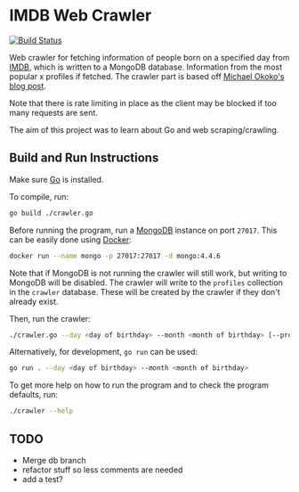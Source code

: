 # IMDB Web Crawler

[![Build Status](https://img.shields.io/github/workflow/status/dominikrys/web-crawler/Continuous%20Integration?style=flat-square)](https://github.com/dominikrys/web-crawler/actions)

Web crawler for fetching information of people born on a specified day from [IMDB](https://www.imdb.com/), which is written to a MongoDB database. Information from the most popular x profiles if fetched. The crawler part is based off [Michael Okoko's blog post](https://blog.logrocket.com/web-scraping-with-go-and-colly/).

Note that there is rate limiting in place as the client may be blocked if too many requests are sent.

The aim of this project was to learn about Go and web scraping/crawling.

## Build and Run Instructions

Make sure [Go](https://golang.org/) is installed.

To compile, run:

```bash
go build ./crawler.go
```

Before running the program, run a [MongoDB](https://www.mongodb.com/) instance on port `27017`. This can be easily done using [Docker](https://www.docker.com/):

```bash
docker run --name mongo -p 27017:27017 -d mongo:4.4.6
```

Note that if MongoDB is not running the crawler will still work, but writing to MongoDB will be disabled. The crawler will write to the `profiles` collection in the `crawler` database. These will be created by the crawler if they don't already exist.

Then, run the crawler:

```bash
./crawler.go --day <day of birthday> --month <month of birthday> [--profileNo <number of profiles to fetch>] [--mongoUri <MongoDB URI>]
```

Alternatively, for development, `go run` can be used:

```bash
go run . --day <day of birthday> --month <month of birthday>
```

To get more help on how to run the program and to check the program defaults, run:

```bash
./crawler --help
```

## TODO

- Merge db branch
- refactor stuff so less comments are needed
- add a test?
